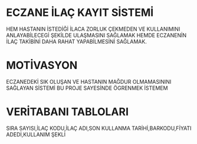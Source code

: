 # ECZANE İLAÇ KAYIT SİSTEMİ
HEM HASTANIN İSTEDİĞİ İLACA ZORLUK ÇEKMEDEN VE KULLANIMINI ANLAYABİLECEGİ ŞEKİLDE ULAŞMASINI SAĞLAMAK HEMDE ECZANENİN İLAÇ TAKİBİNİ DAHA RAHAT YAPABİLMESİNİ SAĞLAMAK.
# MOTİVASYON
ECZANEDEKİ SIK OLUŞAN VE HASTANIN MAĞDUR OLMAMASININI SAĞLAYAN SİSTEMİ BU PROJE SAYESİNDE ÖGRENMEK İSTEMEM
# VERİTABANI TABLOLARI
SIRA SAYISI,İLAÇ KODU,İLAÇ ADI,SON KULLANMA TARİHİ,BARKODU,FİYATI ADEDİ,KULLANIM ŞEKLİ

